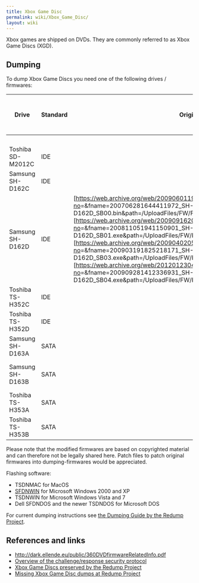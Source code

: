 ```yaml
---
title: Xbox Game Disc
permalink: wiki/Xbox_Game_Disc/
layout: wiki
---
```


Xbox games are shipped on DVDs. They are commonly referred to as Xbox
Game Discs (XGD).

Dumping
-------

To dump Xbox Game Discs you need one of the following drives /
firmwares:

| Drive             | Standard | Original Firmware download                                                                                                                                                                                                                                                                                                                                                                                                                                                                                                                                                                                                                                                                                                                                   | Name of modified Firmware for dumping |
|-------------------|----------|--------------------------------------------------------------------------------------------------------------------------------------------------------------------------------------------------------------------------------------------------------------------------------------------------------------------------------------------------------------------------------------------------------------------------------------------------------------------------------------------------------------------------------------------------------------------------------------------------------------------------------------------------------------------------------------------------------------------------------------------------------------|---------------------------------------|
|                   |          |                                                                                                                                                                                                                                                                                                                                                                                                                                                                                                                                                                                                                                                                                                                                                              | 0800                                  |
| Toshiba SD-M2012C | IDE      |                                                                                                                                                                                                                                                                                                                                                                                                                                                                                                                                                                                                                                                                                                                                                              | Kreon                                 |
| Samsung SH-D162C  | IDE      |                                                                                                                                                                                                                                                                                                                                                                                                                                                                                                                                                                                                                                                                                                                                                              | Kreon (October 9th 2007)              |
| Samsung SH-D162D  | IDE      | \[<https://web.archive.org/web/20090601193905/http://www.samsungodd.com:80/korlib/download.asp?no>=&fname=200706281644411972\_SH-D162D\_SB00.bin&path=/UploadFiles/FW/FWDOWNLOAD/ENG/\]\[<https://web.archive.org/web/20090916202345/http://www.samsungodd.com:80/korlib/download.asp?no>=&fname=200811051941150901\_SH-D162D\_SB01.exe&path=/UploadFiles/FW/FWDOWNLOAD/ENG/\]\[<https://web.archive.org/web/20090402052613/http://www.samsungodd.com:80/korlib/download.asp?no>=&fname=200903191825218171\_SH-D162D\_SB03.exe&path=/UploadFiles/FW/FWDOWNLOAD/ENG/\]\[<https://web.archive.org/web/20120123040117/http://www.samsungodd.com:80/korlib/download.asp?no>=&fname=200909281412336931\_SH-D162D\_SB04.exe&path=/UploadFiles/FW/FWDOWNLOAD/ENG/\] | Kreon (November 18th 2007)            |
| Toshiba TS-H352C  | IDE      |                                                                                                                                                                                                                                                                                                                                                                                                                                                                                                                                                                                                                                                                                                                                                              | Kreon                                 |
| Toshiba TS-H352D  | IDE      |                                                                                                                                                                                                                                                                                                                                                                                                                                                                                                                                                                                                                                                                                                                                                              | Kreon                                 |
| Samsung SH-D163A  | SATA     |                                                                                                                                                                                                                                                                                                                                                                                                                                                                                                                                                                                                                                                                                                                                                              | Kreon (October 9th 2007)              |
| Samsung SH-D163B  | SATA     |                                                                                                                                                                                                                                                                                                                                                                                                                                                                                                                                                                                                                                                                                                                                                              | Kreon (November 18th 2007)            |
| Toshiba TS-H353A  | SATA     |                                                                                                                                                                                                                                                                                                                                                                                                                                                                                                                                                                                                                                                                                                                                                              |                                       |
| Toshiba TS-H353B  | SATA     |                                                                                                                                                                                                                                                                                                                                                                                                                                                                                                                                                                                                                                                                                                                                                              |                                       |

Please note that the modified firmwares are based on copyrighted
material and can therefore not be legally shared here. Patch files to
patch original firmwares into dumping-firmwares would be appreciated.

Flashing software:

-   TSDNMAC for MacOS
-   [SFDNWIN](http://web.archive.org/web/20070301000000/http://www.samsungodd.com/KorLib/File/sfdnwin.exe)
    for Microsoft Windows 2000 and XP
-   TSDNWIN for Microsoft Windows Vista and 7
-   Dell SFDNDOS and the newer TSDNDOS for Microsoft DOS

For current dumping instructions see [the Dumping Guide by the Redump
Project](http://forum.redump.org/topic/6073/xbox-1-360-dumping-instructions/).

References and links
--------------------

-   [<http://dark.ellende.eu/public/360DVDfirmwareRelatedInfo.pdf>](https://web.archive.org/web/20150616131202/http://dark.ellende.eu/public/360DVDfirmwareRelatedInfo.pdf)
-   [Overview of the challenge/response security
    protocol](https://multimedia.cx/eggs/xbox-sphinx-protocol/)
-   [Xbox Game Discs preserved by the Redump
    Project](http://redump.org/discs/system/xbox/)
-   [Missing Xbox Game Disc dumps at Redump
    Project](http://wiki.redump.org/index.php?title=Discs_not_yet_dumped#Microsoft_Xbox)

